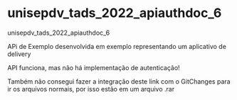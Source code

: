 # unisepdv_tads_2022_apiauthdoc_6
unisepdv_tads_2022_apiauthdoc_6

APi de Exemplo desenvolvida em exemplo representando um aplicativo de delivery

API funciona, mas não há implementação de autenticação! 

Também não consegui fazer a integração deste link com o GitChanges para ir os arquivos normais, por isso estão em um arquivo .rar
